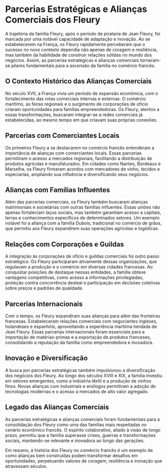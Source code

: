 # Parcerias Estratégicas e Alianças Comerciais dos Fleury

A trajetória da família Fleury, após o período de pirataria de Jean Fleury, foi marcada por uma notável capacidade de adaptação e inovação. Ao se estabelecerem na França, os Fleury rapidamente perceberam que o sucesso no novo contexto dependia não apenas de coragem e resiliência, mas também da habilidade de construir relações sólidas no mundo dos negócios. Assim, as parcerias estratégicas e alianças comerciais tornaram-se pilares fundamentais para a ascensão da família no comércio francês.

## O Contexto Histórico das Alianças Comerciais

No século XVII, a França vivia um período de expansão econômica, com o fortalecimento das rotas comerciais internas e externas. O comércio marítimo, as feiras regionais e o surgimento de corporações de ofício criaram oportunidades para famílias empreendedoras. Os Fleury, atentos a essas transformações, buscaram integrar-se a redes comerciais já estabelecidas, ao mesmo tempo em que criavam suas próprias conexões.

## Parcerias com Comerciantes Locais

Os primeiros Fleury a se destacarem no comércio francês entenderam a importância de alianças com comerciantes locais. Essas parcerias permitiram o acesso a mercados regionais, facilitando a distribuição de produtos agrícolas e manufaturados. Em cidades como Nantes, Bordeaux e Marselha, os Fleury firmaram acordos com mercadores de vinho, tecidos e especiarias, ampliando sua influência e diversificando seus negócios.

## Alianças com Famílias Influentes

Além das parcerias comerciais, os Fleury também buscaram alianças matrimoniais e societárias com outras famílias influentes. Essas uniões não apenas fortaleciam laços sociais, mas também garantiam acesso a capitais, terras e conhecimentos específicos de determinados setores. Um exemplo notável foi a aliança com a família Dubois, tradicional no comércio de grãos, que permitiu aos Fleury expandirem suas operações agrícolas e logísticas.

## Relações com Corporações e Guildas

A integração às corporações de ofício e guildas comerciais foi outro passo estratégico. Os Fleury participaram ativamente dessas organizações, que regulavam a produção e o comércio em diversas cidades francesas. Ao conquistar posições de destaque nessas entidades, a família obteve vantagens competitivas, como acesso a informações privilegiadas, proteção contra concorrência desleal e participação em decisões coletivas sobre preços e padrões de qualidade.

## Parcerias Internacionais

Com o tempo, os Fleury expandiram suas alianças para além das fronteiras francesas. Estabeleceram relações comerciais com negociantes ingleses, holandeses e espanhóis, aproveitando a experiência marítima herdada de Jean Fleury. Essas parcerias internacionais foram essenciais para a importação de matérias-primas e a exportação de produtos franceses, consolidando a reputação da família como empreendedora e inovadora.

## Inovação e Diversificação

A busca por parcerias estratégicas também impulsionou a diversificação dos negócios dos Fleury. Ao longo dos séculos XVIII e XIX, a família investiu em setores emergentes, como a indústria têxtil e a produção de vinhos finos. Novas alianças com industriais e enólogos permitiram a adoção de tecnologias modernas e o acesso a mercados de alto valor agregado.

## Legado das Alianças Comerciais

As parcerias estratégicas e alianças comerciais foram fundamentais para a consolidação dos Fleury como uma das famílias mais respeitadas no cenário econômico francês. O espírito colaborativo, aliado à visão de longo prazo, permitiu que a família superasse crises, guerras e transformações sociais, mantendo-se relevante e inovadora ao longo das gerações.

Em resumo, a história dos Fleury no comércio francês é um exemplo de como alianças bem construídas podem transformar desafios em oportunidades, perpetuando valores de coragem, resiliência e inovação que atravessam séculos.